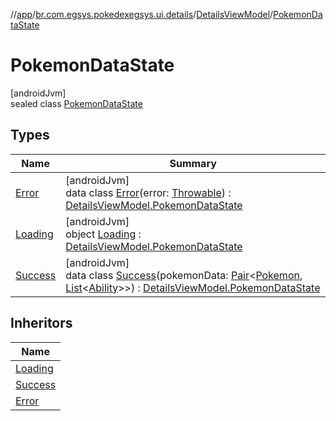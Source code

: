 //[app](../../../../index.md)/[br.com.egsys.pokedexegsys.ui.details](../../index.md)/[DetailsViewModel](../index.md)/[PokemonDataState](index.md)

# PokemonDataState

[androidJvm]\
sealed class [PokemonDataState](index.md)

## Types

| Name | Summary |
|---|---|
| [Error](-error/index.md) | [androidJvm]<br>data class [Error](-error/index.md)(error: [Throwable](https://kotlinlang.org/api/latest/jvm/stdlib/kotlin/-throwable/index.html)) : [DetailsViewModel.PokemonDataState](index.md) |
| [Loading](-loading/index.md) | [androidJvm]<br>object [Loading](-loading/index.md) : [DetailsViewModel.PokemonDataState](index.md) |
| [Success](-success/index.md) | [androidJvm]<br>data class [Success](-success/index.md)(pokemonData: [Pair](https://kotlinlang.org/api/latest/jvm/stdlib/kotlin/-pair/index.html)&lt;[Pokemon](../../../br.com.egsys.pokedexegsys.data.model.storage/-pokemon/index.md), [List](https://kotlinlang.org/api/latest/jvm/stdlib/kotlin.collections/-list/index.html)&lt;[Ability](../../../br.com.egsys.pokedexegsys.data.model.storage/-ability/index.md)&gt;&gt;) : [DetailsViewModel.PokemonDataState](index.md) |

## Inheritors

| Name |
|---|
| [Loading](-loading/index.md) |
| [Success](-success/index.md) |
| [Error](-error/index.md) |
